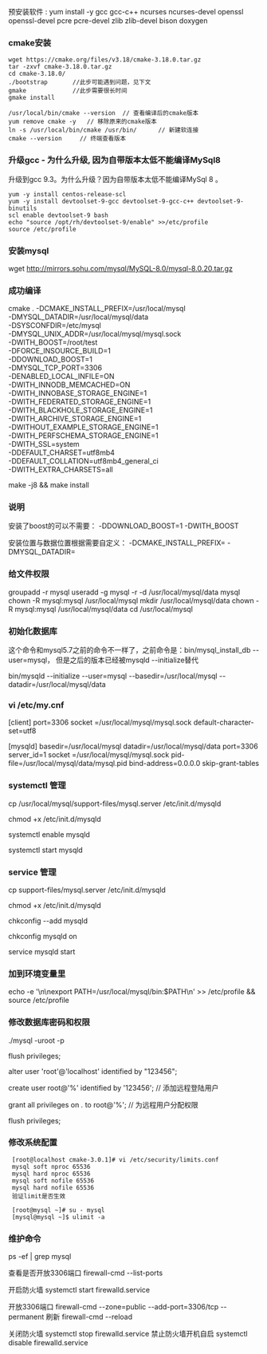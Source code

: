 
预安装软件 : 
yum install -y gcc gcc-c++ ncurses ncurses-devel openssl openssl-devel pcre pcre-devel zlib zlib-devel bison doxygen


### cmake安装
    wget https://cmake.org/files/v3.18/cmake-3.18.0.tar.gz
    tar -zxvf cmake-3.18.0.tar.gz
    cd cmake-3.18.0/
    ./bootstrap       //此步可能遇到问题，见下文
    gmake             //此步需要很长时间
    gmake install
    
    /usr/local/bin/cmake --version  // 查看编译后的cmake版本
    yum remove cmake -y   // 移除原来的cmake版本
    ln -s /usr/local/bin/cmake /usr/bin/      // 新建软连接
    cmake --version     // 终端查看版本



### 升级gcc - 为什么升级, 因为自带版本太低不能编译MySql8
升级到gcc 9.3。为什么升级？因为自带版本太低不能编译MySql 8 。   
  
    yum -y install centos-release-scl
    yum -y install devtoolset-9-gcc devtoolset-9-gcc-c++ devtoolset-9-binutils
    scl enable devtoolset-9 bash
    echo "source /opt/rh/devtoolset-9/enable" >>/etc/profile
    source /etc/profile


### 安装mysql

wget http://mirrors.sohu.com/mysql/MySQL-8.0/mysql-8.0.20.tar.gz

### 成功编译
cmake . -DCMAKE_INSTALL_PREFIX=/usr/local/mysql \
-DMYSQL_DATADIR=/usr/local/mysql/data \
-DSYSCONFDIR=/etc/mysql \
-DMYSQL_UNIX_ADDR=/usr/local/mysql/mysql.sock \
-DWITH_BOOST=/root/test \
-DFORCE_INSOURCE_BUILD=1 \
-DDOWNLOAD_BOOST=1 \
-DMYSQL_TCP_PORT=3306 \
-DENABLED_LOCAL_INFILE=ON \
-DWITH_INNODB_MEMCACHED=ON \
-DWITH_INNOBASE_STORAGE_ENGINE=1 \
-DWITH_FEDERATED_STORAGE_ENGINE=1 \
-DWITH_BLACKHOLE_STORAGE_ENGINE=1 \
-DWITH_ARCHIVE_STORAGE_ENGINE=1 \
-DWITHOUT_EXAMPLE_STORAGE_ENGINE=1 \
-DWITH_PERFSCHEMA_STORAGE_ENGINE=1 \
-DWITH_SSL=system \
-DDEFAULT_CHARSET=utf8mb4 \
-DDEFAULT_COLLATION=utf8mb4_general_ci \
-DWITH_EXTRA_CHARSETS=all

  

make -j8 && make install



### 说明
安装了boost的可以不需要：
-DDOWNLOAD_BOOST=1 
-DWITH_BOOST


安装位置与数据位置根据需要自定义：
-DCMAKE_INSTALL_PREFIX=
-DMYSQL_DATADIR=



### 给文件权限
groupadd -r mysql
useradd -g mysql -r -d /usr/local/mysql/data mysql
chown -R mysql:mysql /usr/local/mysql
mkdir /usr/local/mysql/data
chown -R mysql:mysql /usr/local/mysql/data
cd /usr/local/mysql

### 初始化数据库

这个命令和mysql5.7之前的命令不一样了，之前命令是：bin/mysql_install_db --user=mysql，
但是之后的版本已经被mysqld --initialize替代 

bin/mysqld --initialize --user=mysql --basedir=/usr/local/mysql --datadir=/usr/local/mysql/data 

### vi /etc/my.cnf

[client]
port=3306
socket =/usr/local/mysql/mysql.sock
default-character-set=utf8

[mysqld]
basedir=/usr/local/mysql
datadir=/usr/local/mysql/data
port=3306
server_id=1
socket =/usr/local/mysql/mysql.sock
pid-file=/usr/local/mysql/data/mysql.pid
bind-address=0.0.0.0
skip-grant-tables

### systemctl 管理

cp /usr/local/mysql/support-files/mysql.server /etc/init.d/mysqld

chmod +x /etc/init.d/mysqld

systemctl enable mysqld

systemctl start mysqld


### service 管理

cp support-files/mysql.server /etc/init.d/mysqld

chmod +x /etc/init.d/mysqld

chkconfig --add mysqld

chkconfig mysqld on

service mysqld start

### 加到环境变量里

echo -e '\n\nexport PATH=/usr/local/mysql/bin:$PATH\n' >> /etc/profile && source /etc/profile
 
### 修改数据库密码和权限
 
 ./mysql -uroot -p
 
  flush privileges;
 
 alter user 'root'@'localhost' identified by "123456";
 
 create user root@'%' identified by '123456';  // 添加远程登陆用户
 
 grant all privileges on *.* to root@'%'; // 为远程用户分配权限
 
 flush privileges;
 
 
###  修改系统配置
     
     [root@localhost cmake-3.0.1]# vi /etc/security/limits.conf
     mysql soft nproc 65536
     mysql hard nproc 65536
     mysql soft nofile 65536
     mysql hard nofile 65536
     验证limit是否生效
     
     [root@mysql ~]# su - mysql
     [mysql@mysql ~]$ ulimit -a
 


### 维护命令


ps -ef | grep mysql

查看是否开放3306端口
firewall-cmd --list-ports

开启防火墙
systemctl start firewalld.service 

开放3306端口
firewall-cmd --zone=public --add-port=3306/tcp --permanent
刷新
firewall-cmd --reload

关闭防火墙
systemctl stop firewalld.service 
禁止防火墙开机自启
systemctl disable firewalld.service